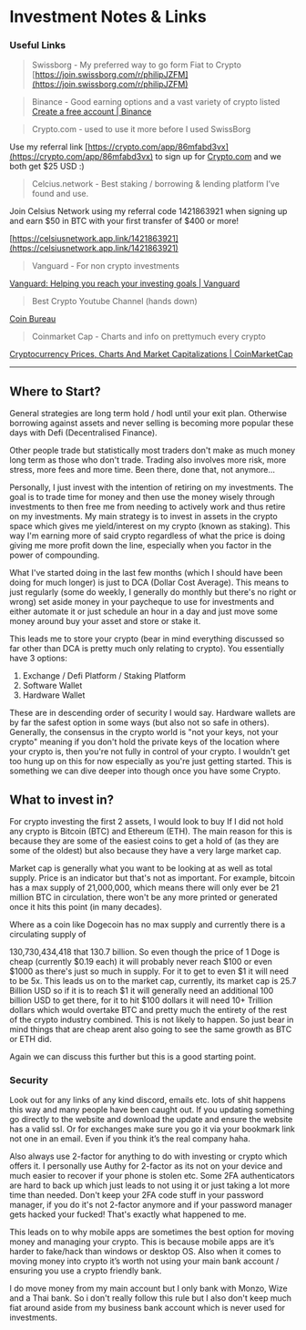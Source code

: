
# Investment Notes & Links 

### Useful Links
> Swissborg - My preferred way to go form Fiat to Crypto
[https://join.swissborg.com/r/philipJZFM](https://join.swissborg.com/r/philipJZFM)

> Binance - Good earning options and a vast variety of crypto listed
[Create a free account | Binance](https://accounts.binance.me/en/register?ref=PTCUWEPH)

> Crypto.com - used to use it more before I used SwissBorg

Use my referral link [https://crypto.com/app/86mfabd3vx](https://crypto.com/app/86mfabd3vx) to sign up for [Crypto.com](https://Crypto.com) and we both get $25 USD :)

> Celcius.network - Best staking / borrowing & lending platform I’ve found and use.

Join Celsius Network using my referral code 1421863921 when signing up and earn $50 in BTC with your first transfer of $400 or more!

[https://celsiusnetwork.app.link/1421863921](https://celsiusnetwork.app.link/1421863921)

> Vanguard - For non crypto investments

[Vanguard: Helping you reach your investing goals | Vanguard](https://www.vanguardinvestor.co.uk/)

> Best Crypto Youtube Channel (hands down)

[Coin Bureau](https://www.youtube.com/c/CoinBureau)

> Coinmarket Cap - Charts and info on prettymuch every crypto

[Cryptocurrency Prices, Charts And Market Capitalizations | CoinMarketCap](https://coinmarketcap.com/)

---

## Where to Start?
General strategies are long term hold / hodl until your exit plan. Otherwise borrowing against assets and never selling is becoming more popular these days with Defi (Decentralised Finance).

Other people trade but statistically most traders don't make as much money long term as those who don't trade. Trading also involves more risk, more stress, more fees and more time. Been there, done that, not anymore...

Personally, I just invest with the intention of retiring on my investments. The goal is to trade time for money and then use the money wisely through investments to then free me from needing to actively work and thus retire on my investments. My main strategy is to invest in assets in the crypto space which gives me yield/interest on my crypto (known as staking). This way I'm earning more of said crypto regardless of what the price is doing giving me more profit down the line, especially when you factor in the power of compounding.

What I've started doing in the last few months (which I should have been doing for much longer) is just to DCA (Dollar Cost Average). This means to just regularly (some do weekly, I generally do monthly but there's no right or wrong) set aside money in your paycheque to use for investments and either automate it or just schedule an hour in a day and just move some money around buy your asset and store or stake it.

This leads me to store your crypto (bear in mind everything discussed so far other than DCA is pretty much only relating to crypto). You essentially have 3 options:

1.  Exchange / Defi Platform / Staking Platform
2.  Software Wallet
3.  Hardware Wallet

These are in descending order of security I would say. Hardware wallets are by far the safest option in some ways (but also not so safe in others). Generally, the consensus in the crypto world is "not your keys, not your crypto" meaning if you don't hold the private keys of the location where your crypto is, then you're not fully in control of your crypto. I wouldn't get too hung up on this for now especially as you're just getting started. This is something we can dive deeper into though once you have some Crypto.

## What to invest in?
For crypto investing the first 2 assets, I would look to buy If I did not hold any crypto is Bitcoin (BTC) and Ethereum (ETH). The main reason for this is because they are some of the easiest coins to get a hold of (as they are some of the oldest) but also because they have a very large market cap.

Market cap is generally what you want to be looking at as well as total supply. Price is an indicator but that's not as important. For example, bitcoin has a max supply of 21,000,000, which means there will only ever be 21 million BTC in circulation, there won't be any more printed or generated once it hits this point (in many decades).

Where as a coin like Dogecoin has no max supply and currently there is a circulating supply of

130,730,434,418 that 130.7 billion. So even though the price of 1 Doge is cheap (currently $0.19 each) it will probably never reach $100 or even $1000 as there's just so much in supply. For it to get to even $1 it will need to be 5x. This leads us on to the market cap, currently, its market cap is 25.7 Billion USD so if it is to reach $1 it will generally need an additional 100 billion USD to get there, for it to hit $100 dollars it will need 10+ Trillion dollars which would overtake BTC and pretty much the entirety of the rest of the crypto industry combined. This is not likely to happen. So just bear in mind things that are cheap arent also going to see the same growth as BTC or ETH did.

Again we can discuss this further but this is a good starting point.

### Security
Look out for any links of any kind discord, emails etc. lots of shit happens this way and many people have been caught out. If you updating something go directly to the website and download the update and ensure the website has a valid ssl. Or for exchanges make sure you go it via your bookmark link not one in an email. Even if you think it’s the real company haha.

Also always use 2-factor for anything to do with investing or crypto which offers it. I personally use Authy for 2-factor as its not on your device and much easier to recover if your phone is stolen etc. Some 2FA authenticators are hard to back up which just leads to not using it or just taking a lot more time than needed. Don't keep your 2FA code stuff in your password manager, if you do it's not 2-factor anymore and if your password manager gets hacked your fucked! That's exactly what happened to me.

This leads on to why mobile apps are sometimes the best option for moving money and managing your crypto. This is because mobile apps are it’s harder to fake/hack than windows or desktop OS. Also when it comes to moving money into crypto it’s worth not using your main bank account / ensuring you use a crypto friendly bank.

I do move money from my main account but I only bank with Monzo, Wize and a Thai bank. So i don't really follow this rule but I also don't keep much fiat around aside from my business bank account which is never used for investments.